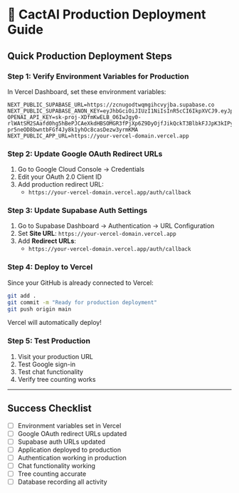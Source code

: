 # 🚀 CactAI Production Deployment Guide

## Quick Production Deployment Steps

### Step 1: Verify Environment Variables for Production

In Vercel Dashboard, set these environment variables:

```
NEXT_PUBLIC_SUPABASE_URL=https://zcnugodtwqmgihcvyjba.supabase.co
NEXT_PUBLIC_SUPABASE_ANON_KEY=eyJhbGciOiJIUzI1NiIsInR5cCI6IkpXVCJ9.eyJpc3MiOiJzdXBhYmFzZSIsInJlZiI6InpjbnVnb2R0d3FtZ2loY3Z5amJhIiwicm9sZSI6ImFub24iLCJpYXQiOjE3NTM3MzM0OTQsImV4cCI6MjA2OTMwOTQ5NH0.AU8KGFdZCWSQdKBBXby6mwcGHjt12hPypuQYgBlxEow
OPENAI_API_KEY=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
NEXT_PUBLIC_APP_URL=https://your-vercel-domain.vercel.app
```

### Step 2: Update Google OAuth Redirect URLs

1. Go to Google Cloud Console → Credentials
2. Edit your OAuth 2.0 Client ID
3. Add production redirect URL:
   - `https://your-vercel-domain.vercel.app/auth/callback`

### Step 3: Update Supabase Auth Settings

1. Go to Supabase Dashboard → Authentication → URL Configuration
2. Set **Site URL**: `https://your-vercel-domain.vercel.app`
3. Add **Redirect URLs**:
   - `https://your-vercel-domain.vercel.app/auth/callback`

### Step 4: Deploy to Vercel

Since your GitHub is already connected to Vercel:

```bash
git add .
git commit -m "Ready for production deployment"
git push origin main
```

Vercel will automatically deploy!

### Step 5: Test Production

1. Visit your production URL
2. Test Google sign-in
3. Test chat functionality
4. Verify tree counting works

---

## Success Checklist

- [ ] Environment variables set in Vercel
- [ ] Google OAuth redirect URLs updated
- [ ] Supabase auth URLs updated  
- [ ] Application deployed to production
- [ ] Authentication working in production
- [ ] Chat functionality working
- [ ] Tree counting accurate
- [ ] Database recording all activity